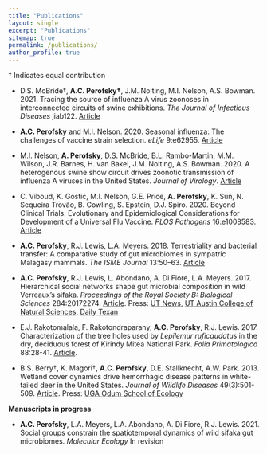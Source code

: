 ```yaml
---
title: "Publications"
layout: single
excerpt: "Publications"
sitemap: true
permalink: /publications/
author_profile: true
---
```


† Indicates equal contribution

- D.S. McBride†, **A.C. Perofsky†**, J.M. Nolting, M.I. Nelson, A.S. Bowman. 2021. Tracing the source of influenza A virus zoonoses in interconnected circuits of swine exhibitions. _The Journal of Infectious Diseases_ jiab122. [Article](https://doi.org/10.1093/infdis/jiab122)

- **A.C. Perofsky** and M.I. Nelson. 2020. Seasonal influenza: The challenges of vaccine strain selection. _eLife_ 9:e62955. [Article](https://doi.org/10.7554/eLife.62955)

- M.I. Nelson, **A. Perofsky**, D.S. McBride, B.L. Rambo-Martin, M.M. Wilson, J.R. Barnes, H. van Bakel, J.M. Nolting, A.S. Bowman. 2020. A heterogenous swine show circuit drives zoonotic transmission of influenza A viruses in the United States. _Journal of Virology_. [Article](https://doi.org/10.1128/JVI.01453-20)

- C. Viboud, K. Gostic, M.I. Nelson, G.E. Price, **A. Perofsky**, K. Sun, N. Sequeira Trovão, B. Cowling, S. Epstein, D.J. Spiro. 2020. Beyond Clinical Trials: Evolutionary and Epidemiological Considerations for Development of a Universal Flu Vaccine. _PLOS Pathogens_ 16:e1008583. [Article](https://doi.org/10.1371/journal.ppat.1008583)

- **A.C. Perofsky**, R.J. Lewis, L.A. Meyers. 2018. Terrestriality and bacterial transfer: A comparative study of gut microbiomes in sympatric Malagasy mammals. _The ISME Journal_ 13:50–63. [Article](https://doi.org/10.1038/s41396-018-0251-5) 

- **A.C. Perofsky**, R.J. Lewis, L. Abondano, A. Di Fiore, L.A. Meyers. 2017. Hierarchical social networks shape gut microbial composition in wild Verreaux’s sifaka. _Proceedings of the Royal Society B: Biological Sciences_ 284:20172274. [Article](https://doi.org/10.1098/rspb.2017.2274).
	Press: [UT News](https://news.utexas.edu/2017/12/07/gut-microbiome-influenced-heavily-by-social-circles), [UT Austin College of Natural Sciences](https://cns.utexas.edu/news/gut-microbiome-influenced-heavily-by-social-circles-in-lemurs-ut-study-says), [Daily Texan](https://www.dailytexanonline.com/2018/03/27/little-leaping-lemurs%E2%80%99-social-lives-influence-what-bacteria-is-found-in-their-digestive)

- E.J. Rakotomalala, F. Rakotondraparany, **A.C. Perofsky**, R.J. Lewis. 2017. Characterization of the tree holes used by _Lepilemur ruficaudatus_ in the dry, deciduous forest of Kirindy Mitea National Park. _Folia Primatologica_ 88:28-41. [Article](https://doi.org/10.1159/000464406).

- B.S. Berry†, K. Magori†, **A.C. Perofsky**, D.E. Stallknecht, A.W. Park. 2013. Wetland cover dynamics drive hemorrhagic disease patterns in white-tailed deer in the United States. _Journal of Wildlife Diseases_ 49(3):501-509. [Article](https://doi.org/10.7589/2012-11-283).
  Press: [UGA Odum School of Ecology](https://www.ecology.uga.edu/connections-found-between-wetland-cover-transmission-rates-of-hemorrhagic-disease-in-white-tailed-deer/)

**Manuscripts in progress**

- **A.C. Perofsky**,  L.A. Meyers, L.A. Abondano, A. Di Fiore, R.J. Lewis. 2021. Social groups constrain the spatiotemporal dynamics of wild sifaka gut microbiomes. _Molecular Ecology_ In revision 